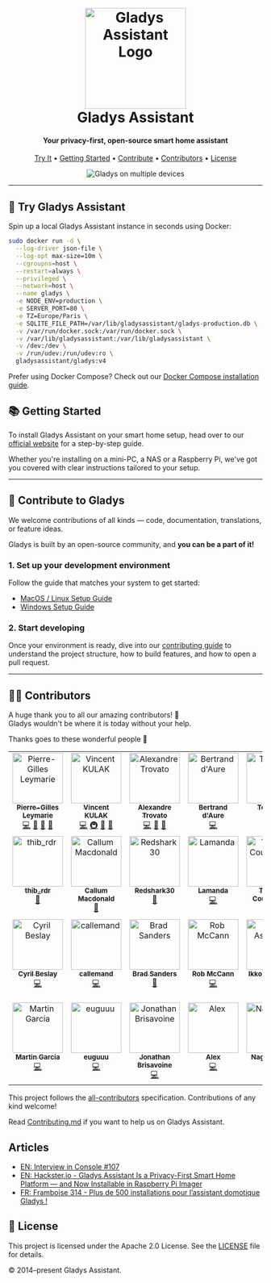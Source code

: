 <h1 align="center">
  <br>
  <img src="https://gladysassistant.com/en/img/external/github-gladys-logo.png" width="200" alt="Gladys Assistant Logo" />
  <br>
  Gladys Assistant
</h1>

<h4 align="center">Your privacy-first, open-source smart home assistant</h4>

<p align="center">
  <a href="#-try-gladys-assistant">Try It</a> •
  <a href="#-getting-started">Getting Started</a> •
  <a href="#-contribute-to-gladys">Contribute</a> •
  <a href="#-contributors">Contributors</a> •
  <a href="#-license">License</a>
</p>

<p align="center">
  <img src="https://gladysassistant.com/en/img/external/github-gladys-4-mockups-devices.jpg" alt="Gladys on multiple devices" />
</p>

---

## 🚀 Try Gladys Assistant

Spin up a local Gladys Assistant instance in seconds using Docker:

```bash
sudo docker run -d \
  --log-driver json-file \
  --log-opt max-size=10m \
  --cgroupns=host \
  --restart=always \
  --privileged \
  --network=host \
  --name gladys \
  -e NODE_ENV=production \
  -e SERVER_PORT=80 \
  -e TZ=Europe/Paris \
  -e SQLITE_FILE_PATH=/var/lib/gladysassistant/gladys-production.db \
  -v /var/run/docker.sock:/var/run/docker.sock \
  -v /var/lib/gladysassistant:/var/lib/gladysassistant \
  -v /dev:/dev \
  -v /run/udev:/run/udev:ro \
  gladysassistant/gladys:v4
```

Prefer using Docker Compose? Check out our [Docker Compose installation guide](https://gladysassistant.com/docs/installation/docker-compose/).

## 📚 Getting Started

To install Gladys Assistant on your smart home setup, head over to our [official website](https://gladysassistant.com) for a step-by-step guide.

Whether you're installing on a mini-PC, a NAS or a Raspberry Pi, we've got you covered with clear instructions tailored to your setup.

---

## 🤝 Contribute to Gladys

We welcome contributions of all kinds — code, documentation, translations, or feature ideas.

Gladys is built by an open-source community, and **you can be a part of it!**

### 1. Set up your development environment

Follow the guide that matches your system to get started:

- [MacOS / Linux Setup Guide](https://gladysassistant.com/docs/dev/setup-development-environment-mac-linux/)
- [Windows Setup Guide](https://gladysassistant.com/docs/dev/setup-development-environment-windows/)

### 2. Start developing

Once your environment is ready, dive into our [contributing guide](https://gladysassistant.com/docs/dev/developing-a-service/) to understand the project structure, how to build features, and how to open a pull request.

---

## 🧑‍💻 Contributors

A huge thank you to all our amazing contributors! 💜  
Gladys wouldn't be where it is today without your help.

Thanks goes to these wonderful people 👏

<!-- ALL-CONTRIBUTORS-LIST:START - Do not remove or modify this section -->
<!-- prettier-ignore-start -->
<!-- markdownlint-disable -->
<table>
  <tbody>
    <tr>
      <td align="center" valign="top" width="14.28%"><a href="https://pierregillesleymarie.com"><img src="https://avatars0.githubusercontent.com/u/7365207?v=4?s=100" width="100px;" alt="Pierre-Gilles Leymarie"/><br /><sub><b>Pierre-Gilles Leymarie</b></sub></a><br /><a href="https://github.com/GladysAssistant/Gladys/commits?author=Pierre-Gilles" title="Code">💻</a> <a href="#business-Pierre-Gilles" title="Business development">💼</a> <a href="https://github.com/GladysAssistant/Gladys/commits?author=Pierre-Gilles" title="Documentation">📖</a> <a href="#ideas-Pierre-Gilles" title="Ideas, Planning, & Feedback">🤔</a></td>
      <td align="center" valign="top" width="14.28%"><a href="https://github.com/VonOx"><img src="https://avatars2.githubusercontent.com/u/1528694?v=4?s=100" width="100px;" alt="Vincent KULAK"/><br /><sub><b>Vincent KULAK</b></sub></a><br /><a href="https://github.com/GladysAssistant/Gladys/commits?author=VonOx" title="Code">💻</a> <a href="#infra-VonOx" title="Infrastructure (Hosting, Build-Tools, etc)">🚇</a> <a href="https://github.com/GladysAssistant/Gladys/commits?author=VonOx" title="Documentation">📖</a> <a href="#ideas-VonOx" title="Ideas, Planning, & Feedback">🤔</a></td>
      <td align="center" valign="top" width="14.28%"><a href="http://www.trovato.fr"><img src="https://avatars2.githubusercontent.com/u/1839717?v=4?s=100" width="100px;" alt="Alexandre Trovato"/><br /><sub><b>Alexandre Trovato</b></sub></a><br /><a href="https://github.com/GladysAssistant/Gladys/commits?author=atrovato" title="Code">💻</a> <a href="https://github.com/GladysAssistant/Gladys/commits?author=atrovato" title="Documentation">📖</a> <a href="#ideas-atrovato" title="Ideas, Planning, & Feedback">🤔</a></td>
      <td align="center" valign="top" width="14.28%"><a href="https://github.com/bertrandda"><img src="https://avatars1.githubusercontent.com/u/18148265?v=4?s=100" width="100px;" alt="Bertrand d'Aure"/><br /><sub><b>Bertrand d'Aure</b></sub></a><br /><a href="https://github.com/GladysAssistant/Gladys/commits?author=bertrandda" title="Code">💻</a></td>
      <td align="center" valign="top" width="14.28%"><a href="https://github.com/Terdious"><img src="https://avatars0.githubusercontent.com/u/35010958?v=4?s=100" width="100px;" alt="Terdious"/><br /><sub><b>Terdious</b></sub></a><br /><a href="https://github.com/GladysAssistant/Gladys/commits?author=Terdious" title="Code">💻</a> <a href="#ideas-Terdious" title="Ideas, Planning, & Feedback">🤔</a></td>
      <td align="center" valign="top" width="14.28%"><a href="https://github.com/sescandell"><img src="https://avatars0.githubusercontent.com/u/1559970?v=4?s=100" width="100px;" alt="Stéphane"/><br /><sub><b>Stéphane</b></sub></a><br /><a href="https://github.com/GladysAssistant/Gladys/commits?author=sescandell" title="Code">💻</a> <a href="#infra-sescandell" title="Infrastructure (Hosting, Build-Tools, etc)">🚇</a> <a href="#ideas-sescandell" title="Ideas, Planning, & Feedback">🤔</a></td>
      <td align="center" valign="top" width="14.28%"><a href="http://fischerdesign.co"><img src="https://avatars1.githubusercontent.com/u/8835133?v=4?s=100" width="100px;" alt="Scott Fischer"/><br /><sub><b>Scott Fischer</b></sub></a><br /><a href="#translation-Scott-Fischer" title="Translation">🌍</a></td>
    </tr>
    <tr>
      <td align="center" valign="top" width="14.28%"><a href="https://github.com/thib-rdr"><img src="https://avatars2.githubusercontent.com/u/6746308?v=4?s=100" width="100px;" alt="thib_rdr"/><br /><sub><b>thib_rdr</b></sub></a><br /><a href="https://github.com/GladysAssistant/Gladys/commits?author=thib-rdr" title="Documentation">📖</a></td>
      <td align="center" valign="top" width="14.28%"><a href="http://www.callum-macdonald.com/"><img src="https://avatars0.githubusercontent.com/u/690997?v=4?s=100" width="100px;" alt="Callum Macdonald"/><br /><sub><b>Callum Macdonald</b></sub></a><br /><a href="https://github.com/GladysAssistant/Gladys/commits?author=chmac" title="Documentation">📖</a></td>
      <td align="center" valign="top" width="14.28%"><a href="https://github.com/Redshark30"><img src="https://avatars1.githubusercontent.com/u/38568609?v=4?s=100" width="100px;" alt="Redshark30"/><br /><sub><b>Redshark30</b></sub></a><br /><a href="https://github.com/GladysAssistant/Gladys/commits?author=Redshark30" title="Documentation">📖</a></td>
      <td align="center" valign="top" width="14.28%"><a href="https://github.com/guillaumeLamanda"><img src="https://avatars0.githubusercontent.com/u/10440081?v=4?s=100" width="100px;" alt="Lamanda "/><br /><sub><b>Lamanda </b></sub></a><br /><a href="https://github.com/GladysAssistant/Gladys/commits?author=guillaumeLamanda" title="Code">💻</a></td>
      <td align="center" valign="top" width="14.28%"><a href="https://github.com/link39"><img src="https://avatars0.githubusercontent.com/u/2229692?v=4?s=100" width="100px;" alt="Thibaut Courvoisier"/><br /><sub><b>Thibaut Courvoisier</b></sub></a><br /><a href="https://github.com/GladysAssistant/Gladys/commits?author=link39" title="Code">💻</a></td>
      <td align="center" valign="top" width="14.28%"><a href="http://lebarzic.fr"><img src="https://avatars2.githubusercontent.com/u/1555884?v=4?s=100" width="100px;" alt="Frédéric Le Barzic"/><br /><sub><b>Frédéric Le Barzic</b></sub></a><br /><a href="https://github.com/GladysAssistant/Gladys/commits?author=hotfix31" title="Code">💻</a></td>
      <td align="center" valign="top" width="14.28%"><a href="https://github.com/NickDub"><img src="https://avatars1.githubusercontent.com/u/32032645?v=4?s=100" width="100px;" alt="NickDub"/><br /><sub><b>NickDub</b></sub></a><br /><a href="https://github.com/GladysAssistant/Gladys/commits?author=NickDub" title="Code">💻</a></td>
    </tr>
    <tr>
      <td align="center" valign="top" width="14.28%"><a href="http://www.fotozik.fr"><img src="https://avatars3.githubusercontent.com/u/1773153?v=4?s=100" width="100px;" alt="Cyril Beslay"/><br /><sub><b>Cyril Beslay</b></sub></a><br /><a href="https://github.com/GladysAssistant/Gladys/commits?author=cicoub13" title="Code">💻</a></td>
      <td align="center" valign="top" width="14.28%"><a href="https://github.com/callemand"><img src="https://avatars2.githubusercontent.com/u/11317212?v=4?s=100" width="100px;" alt="callemand"/><br /><sub><b>callemand</b></sub></a><br /><a href="https://github.com/GladysAssistant/Gladys/commits?author=callemand" title="Code">💻</a></td>
      <td align="center" valign="top" width="14.28%"><a href="https://github.com/thebradleysanders"><img src="https://avatars2.githubusercontent.com/u/10698631?v=4?s=100" width="100px;" alt="Brad Sanders"/><br /><sub><b>Brad Sanders</b></sub></a><br /><a href="https://github.com/GladysAssistant/Gladys/commits?author=thebradleysanders" title="Documentation">📖</a></td>
      <td align="center" valign="top" width="14.28%"><a href="http://robmccann.co.uk"><img src="https://avatars.githubusercontent.com/u/412744?v=4?s=100" width="100px;" alt="Rob McCann"/><br /><sub><b>Rob McCann</b></sub></a><br /><a href="https://github.com/GladysAssistant/Gladys/commits?author=rob-mccann" title="Code">💻</a></td>
      <td align="center" valign="top" width="14.28%"><a href="https://bandism.net/"><img src="https://avatars.githubusercontent.com/u/22633385?v=4?s=100" width="100px;" alt="Ikko Ashimine"/><br /><sub><b>Ikko Ashimine</b></sub></a><br /><a href="https://github.com/GladysAssistant/Gladys/commits?author=eltociear" title="Documentation">📖</a></td>
      <td align="center" valign="top" width="14.28%"><a href="https://ehtesham.dev"><img src="https://avatars.githubusercontent.com/u/38346914?v=4?s=100" width="100px;" alt="Ehtesham Siddiqui"/><br /><sub><b>Ehtesham Siddiqui</b></sub></a><br /><a href="https://github.com/GladysAssistant/Gladys/commits?author=siddiquiehtesham" title="Documentation">📖</a></td>
      <td align="center" valign="top" width="14.28%"><a href="https://github.com/rpochet"><img src="https://avatars.githubusercontent.com/u/5940493?v=4?s=100" width="100px;" alt="Pochet Romuald"/><br /><sub><b>Pochet Romuald</b></sub></a><br /><a href="https://github.com/GladysAssistant/Gladys/commits?author=rpochet" title="Code">💻</a></td>
    </tr>
    <tr>
      <td align="center" valign="top" width="14.28%"><a href="http://magarcia.io"><img src="https://avatars.githubusercontent.com/u/651610?v=4?s=100" width="100px;" alt="Martin Garcia"/><br /><sub><b>Martin Garcia</b></sub></a><br /><a href="https://github.com/GladysAssistant/Gladys/commits?author=magarcia" title="Code">💻</a></td>
      <td align="center" valign="top" width="14.28%"><a href="https://github.com/euguuu"><img src="https://avatars.githubusercontent.com/u/9742965?v=4?s=100" width="100px;" alt="euguuu"/><br /><sub><b>euguuu</b></sub></a><br /><a href="https://github.com/GladysAssistant/Gladys/commits?author=euguuu" title="Code">💻</a></td>
      <td align="center" valign="top" width="14.28%"><a href="https://github.com/jbrisavoine"><img src="https://avatars.githubusercontent.com/u/138247436?v=4?s=100" width="100px;" alt="Jonathan Brisavoine"/><br /><sub><b>Jonathan Brisavoine</b></sub></a><br /><a href="https://github.com/GladysAssistant/Gladys/commits?author=jbrisavoine" title="Code">💻</a></td>
      <td align="center" valign="top" width="14.28%"><a href="https://github.com/GziAzman"><img src="https://avatars.githubusercontent.com/u/14886739?v=4?s=100" width="100px;" alt="Alex"/><br /><sub><b>Alex</b></sub></a><br /><a href="https://github.com/GladysAssistant/Gladys/commits?author=GziAzman" title="Code">💻</a></td>
      <td align="center" valign="top" width="14.28%"><a href="https://github.com/Nagromdark"><img src="https://avatars.githubusercontent.com/u/214889285?v=4?s=100" width="100px;" alt="Nagromdark"/><br /><sub><b>Nagromdark</b></sub></a><br /><a href="https://github.com/GladysAssistant/Gladys/commits?author=Nagromdark" title="Code">💻</a></td>
    </tr>
  </tbody>
</table>

<!-- markdownlint-restore -->
<!-- prettier-ignore-end -->

<!-- ALL-CONTRIBUTORS-LIST:END -->

This project follows the [all-contributors](https://github.com/all-contributors/all-contributors) specification. Contributions of any kind welcome!

Read [Contributing.md](https://github.com/gladysassistant/Gladys/blob/master/.github/CONTRIBUTING.md) if you want to help us on Gladys Assistant.

## Articles

- [EN: Interview in Console #107](https://console.substack.com/p/console-104)
- [EN: Hackster.io - Gladys Assistant Is a Privacy-First Smart Home Platform — and Now Installable in Raspberry Pi Imager](https://www.hackster.io/news/gladys-assistant-is-a-privacy-first-smart-home-platform-and-now-installable-in-raspberry-pi-imager-4a84d5559c63)
- [FR: Framboise 314 - Plus de 500 installations pour l’assistant domotique Gladys !](https://www.framboise314.fr/plus-de-500-installation-pour-lassistant-domotique-gladys/)

## 📄 License

This project is licensed under the Apache 2.0 License. See the [LICENSE](LICENSE) file for details.

© 2014–present Gladys Assistant.
